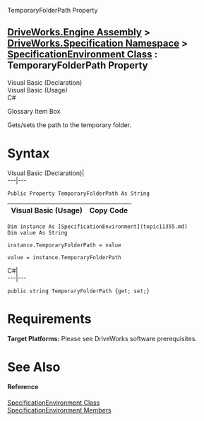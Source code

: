 TemporaryFolderPath Property   
  
[DriveWorks.Engine Assembly](topic2156.md) > [DriveWorks.Specification Namespace](topic10764.md) > [SpecificationEnvironment Class](topic11355.md) : TemporaryFolderPath Property  
---  
  
Visual Basic (Declaration)    
Visual Basic (Usage)    
C# 

Glossary Item Box

Gets/sets the path to the temporary folder. 

# Syntax

Visual Basic (Declaration)|   
---|---  
      
    
    Public Property TemporaryFolderPath As String  
  
Visual Basic (Usage)| Copy Code  
---|---  
      
    
    Dim instance As [SpecificationEnvironment](topic11355.md)
    Dim value As String
     
    instance.TemporaryFolderPath = value
     
    value = instance.TemporaryFolderPath  
  
C#|   
---|---  
      
    
    public string TemporaryFolderPath {get; set;}  
  
# Requirements

**Target Platforms:** Please see DriveWorks software prerequisites.

# See Also

#### Reference

[SpecificationEnvironment Class](topic11355.md)   
[SpecificationEnvironment Members](topic11356.md)


